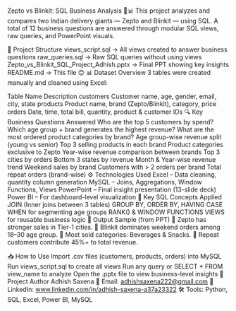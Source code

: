 Zepto vs Blinkit: SQL Business Analysis 🧠📊
This project analyzes and compares two Indian delivery giants — Zepto and Blinkit — using SQL.
A total of 12 business questions are answered through modular SQL views, raw queries, and PowerPoint visuals.

📁 Project Structure
views_script.sql → All views created to answer business questions
raw_queries.sql → Raw SQL queries without using views
Zepto_vs_Blinkit_SQL_Project_Adhish.pptx → Final PPT showing key insights
README.md → This file 😊
📊 Dataset Overview
3 tables were created manually and cleaned using Excel:

Table Name	Description
customers	Customer name, age, gender, email, city, state
products	Product name, brand (Zepto/Blinkit), category, price
orders	Date, time, total bill, quantity, product & customer IDs
🔍 Key Business Questions Answered
Who are the top 5 customers by spend?
Which age group + brand generates the highest revenue?
What are the most ordered product categories by brand?
Age group-wise revenue split (young vs senior)
Top 3 selling products in each brand
Product categories exclusive to Zepto
Year-wise revenue comparison between brands
Top 3 cities by orders
Bottom 3 states by revenue
Month & Year-wise revenue trend
Weekend sales by brand
Customers with > 2 orders per brand
Total repeat orders (brand-wise)
⚙️ Technologies Used
Excel – Data cleaning, quantity column generation
MySQL – Joins, Aggregations, Window Functions, Views
PowerPoint – Final insight presentation (13-slide deck)
Power BI – For dashboard-level visualization
🧠 Key SQL Concepts Applied
JOIN (Inner joins between 3 tables)
GROUP BY, ORDER BY, HAVING
CASE WHEN for segmenting age groups
RANK() & WINDOW FUNCTIONS
VIEWS for reusable business logic
📌 Output Sample (from PPT)
🔹 Zepto has stronger sales in Tier-1 cities.
🔹 Blinkit dominates weekend orders among 18–30 age group.
🔹 Most sold categories: Beverages & Snacks.
🔹 Repeat customers contribute 45%+ to total revenue.

📥 How to Use
Import .csv files (customers, products, orders) into MySQL
Run views_script.sql to create all views
Run any query or SELECT * FROM view_name to analyze
Open the .pptx file to view business-level insights
📎 Project Author
Adhish Saxena
📧 Email: adhishsaxena222@gmail.com
🔗 LinkedIn: www.linkedin.com/in/adhish-saxena-a37a23322
🛠️ Tools: Python, SQL, Excel, Power BI, MySQL

